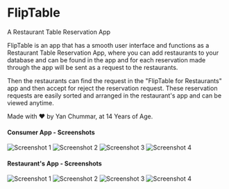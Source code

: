# FlipTable
A Restaurant Table Reservation App

FlipTable is an app that has a smooth user interface and functions as a Restaurant Table Reservation App, where you can add restaurants to your database and can be found in the app and for each reservation made through the app will be sent as a request to the restaurants.

Then the restaurants can find the request in the "FlipTable for Restaurants" app and then accept for reject the reservation request. These reservation requests are easily sorted and arranged in the restaurant's app and can be viewed anytime.

Made with ♥ by Yan Chummar, at 14 Years of Age.

#### Consumer App - Screenshots
![Screenshot 1](https://raw.githubusercontent.com/yanchummar/FlipTable/master/Screenshots/screenshot_1.jpg) ![Screenshot 2](https://raw.githubusercontent.com/yanchummar/FlipTable/master/Screenshots/screenshot_2.jpg) ![Screenshot 3](https://raw.githubusercontent.com/yanchummar/FlipTable/master/Screenshots/screenshot_3.jpg) ![Screenshot 4](https://raw.githubusercontent.com/yanchummar/FlipTable/master/Screenshots/screenshot_4.jpg)

#### Restaurant's App - Screenshots
![Screenshot 1](https://raw.githubusercontent.com/yanchummar/FlipTable/master/Screenshots/screenshot-1.jpg) ![Screenshot 2](https://raw.githubusercontent.com/yanchummar/FlipTable/master/Screenshots/screenshot-2.jpg) ![Screenshot 3](https://raw.githubusercontent.com/yanchummar/FlipTable/master/Screenshots/screenshot-3.jpg) ![Screenshot 4](https://raw.githubusercontent.com/yanchummar/FlipTable/master/Screenshots/screenshot-4.jpg)

